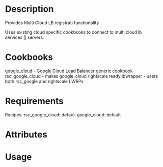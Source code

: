 Description
===========
Provides Multi Cloud LB registrati functionality 

Uses existing cloud specific cookbooks to connect to multi cloud lb services || servers.

Cookbooks
==========
  google_cloud - Google Cloud Load Balancer generic cookbook
  rsc_google_cloud - makes google_cloud rightscale ready  lbwrapper - users both rsc_google and rightscale LWRPs

Requirements
============
Recipes:
rsc_google_cloud::default
google_cloud::default

Attributes
==========

Usage
=====

